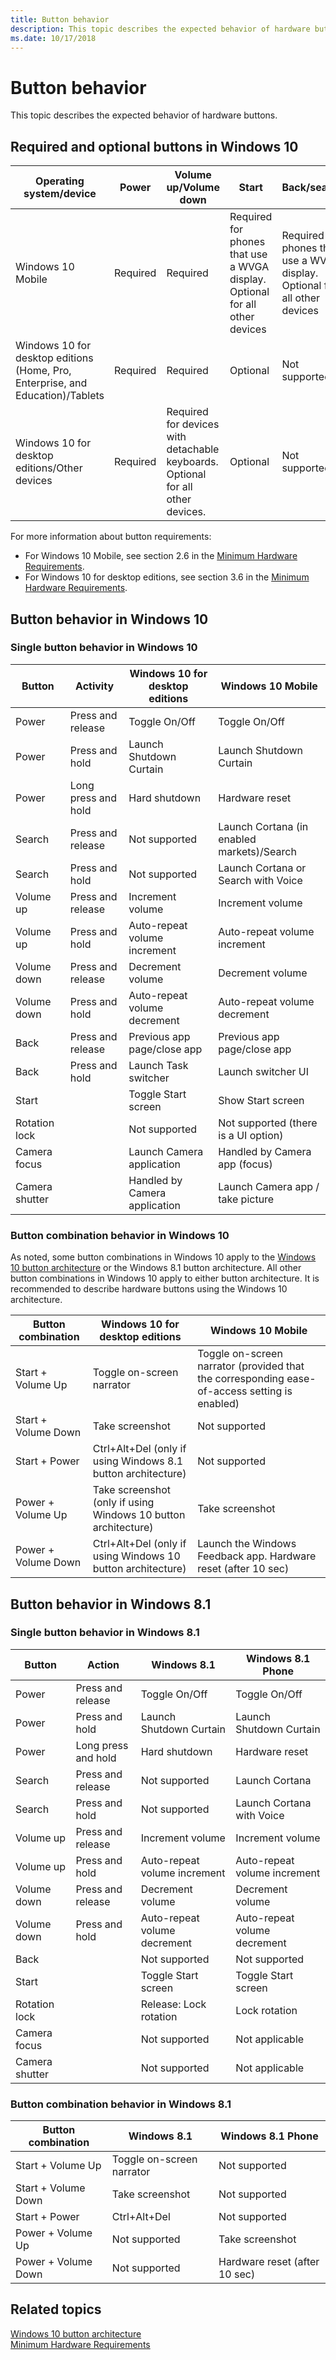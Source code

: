 ```yaml
---
title: Button behavior
description: This topic describes the expected behavior of hardware buttons.
ms.date: 10/17/2018
---
```


# Button behavior

This topic describes the expected behavior of hardware buttons.

## Required and optional buttons in Windows 10

|Operating system/device|Power|Volume up/Volume down|Start|Back/search|Camera|Rotation lock|
|---|---|---|---|---|---|---|
|Windows 10 Mobile|Required|Required|Required for phones that use a WVGA display. Optional for all other devices|Required for phones that use a WVGA display. Optional for all other devices|Optional|Not supported|
|Windows 10 for desktop editions (Home, Pro, Enterprise, and Education)/Tablets|Required|Required|Optional|Not supported|Not supported|Optional|
|Windows 10 for desktop editions/Other devices|Required|Required for devices with detachable keyboards. Optional for all other devices.|Optional|Not supported|Not supported|Optional|

For more information about button requirements:

- For Windows 10 Mobile, see section 2.6 in the [Minimum Hardware Requirements](/windows-hardware/design/minimum/minimum-hardware-requirements-overview).
- For Windows 10 for desktop editions, see section 3.6 in the [Minimum Hardware Requirements](/windows-hardware/design/minimum/minimum-hardware-requirements-overview).

## Button behavior in Windows 10

### Single button behavior in Windows 10

|Button|Activity|Windows 10 for desktop editions|Windows 10 Mobile|
|---|---|---|---|
|Power|Press and release|Toggle On/Off|Toggle On/Off|
|Power|Press and hold|Launch Shutdown Curtain|Launch Shutdown Curtain|
|Power|Long press and hold|Hard shutdown|Hardware reset|
|Search|Press and release|Not supported|Launch Cortana (in enabled markets)/Search|
|Search|Press and hold|Not supported|Launch Cortana or Search with Voice|
|Volume up|Press and release|Increment volume|Increment volume|
Volume up|Press and hold|Auto-repeat volume increment|Auto-repeat volume increment|
|Volume down|Press and release|Decrement volume|Decrement volume|
|Volume down|Press and hold|Auto-repeat volume decrement|Auto-repeat volume decrement|
|Back|Press and release|Previous app page/close app|Previous app page/close app|
|Back|Press and hold|Launch Task switcher|Launch switcher UI|
|Start||Toggle Start screen|Show Start screen|
|Rotation lock||Not supported|Not supported (there is a UI option)|
|Camera focus||Launch Camera application|Handled by Camera app (focus)|
|Camera shutter||Handled by Camera application|Launch Camera app / take picture|

### Button combination behavior in Windows 10

As noted, some button combinations in Windows 10 apply to the [Windows 10 button architecture](../hid/buttons.md) or the Windows 8.1 button architecture. All other button combinations in Windows 10 apply to either button architecture. It is recommended to describe hardware buttons using the Windows 10 architecture.

|Button combination|Windows 10 for desktop editions|Windows 10 Mobile|
|---|---|---|
|Start + Volume Up|Toggle on-screen narrator|Toggle on-screen narrator (provided that the corresponding ease-of-access setting is enabled)|
|Start + Volume Down|Take screenshot|Not supported|
|Start + Power|Ctrl+Alt+Del (only if using Windows 8.1 button architecture)|Not supported|
|Power + Volume Up|Take screenshot (only if using Windows 10 button architecture)|Take screenshot|
|Power + Volume Down|Ctrl+Alt+Del (only if using Windows 10 button architecture)|Launch the Windows Feedback app. Hardware reset (after 10 sec)|

## Button behavior in Windows 8.1

### Single button behavior in Windows 8.1

|Button|Action|Windows 8.1|Windows 8.1 Phone|
|---|---|---|---|
|Power|Press and release|Toggle On/Off|Toggle On/Off|
|Power|Press and hold|Launch Shutdown Curtain|Launch Shutdown Curtain|
|Power|Long press and hold|Hard shutdown|Hardware reset|
|Search|Press and release|Not supported|Launch Cortana|
|Search|Press and hold|Not supported|Launch Cortana with Voice|
|Volume up|Press and release|Increment volume|Increment volume|
|Volume up|Press and hold|Auto-repeat volume increment|Auto-repeat volume increment|
|Volume down|Press and release|Decrement volume|Decrement volume|
|Volume down|Press and hold|Auto-repeat volume decrement|Auto-repeat volume decrement|
|Back||Not supported|Not supported|
|Start||Toggle Start screen|Toggle Start screen|
|Rotation lock||Release: Lock rotation|Lock rotation|
|Camera focus||Not supported|Not applicable|
|Camera shutter||Not supported|Not applicable|

### Button combination behavior in Windows 8.1

|Button combination|Windows 8.1|Windows 8.1 Phone|
|---|---|---|
|Start + Volume Up|Toggle on-screen narrator|Not supported|
|Start + Volume Down|Take screenshot|Not supported|
|Start + Power|Ctrl+Alt+Del|Not supported|
|Power + Volume Up|Not supported|Take screenshot|
|Power + Volume Down|Not supported|Hardware reset (after 10 sec)|

## Related topics

[Windows 10 button architecture](../hid/buttons.md)  
[Minimum Hardware Requirements](/windows-hardware/design/minimum/minimum-hardware-requirements-overview)

